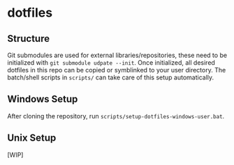 # dotfiles

## Structure

Git submodules are used for external libraries/repositories, these need to be initialized with `git submodule udpate --init`. Once initialized, all desired dotfiles in this repo can be copied or symblinked to your user directory. The batch/shell scripts in `scripts/` can take care of this setup automatically.

## Windows Setup

After cloning the repository, run `scripts/setup-dotfiles-windows-user.bat`.

## Unix Setup

[WIP]
